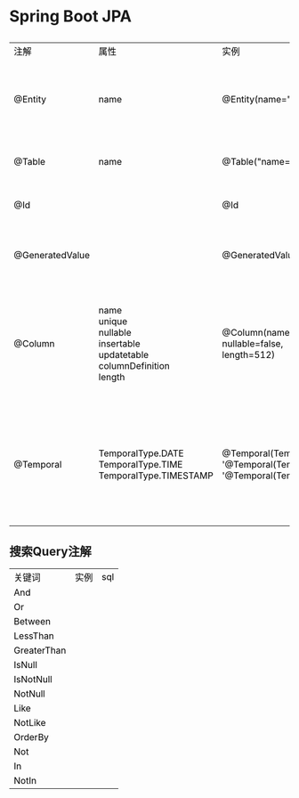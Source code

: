 # Spring Boot JPA
## 
<table cellspacing="0" border="0">
	<colgroup width="161"></colgroup>
	<colgroup width="181"></colgroup>
	<colgroup width="393"></colgroup>
	<colgroup width="1284"></colgroup>
	<tbody><tr>
		<td height="18" align="left" valign="middle"><font face="DejaVu Sans" color="#000000">注解</font></td>
		<td align="left" valign="middle"><font face="DejaVu Sans" color="#000000">属性</font></td>
		<td align="left" valign="middle"><font face="DejaVu Sans" color="#000000">实例</font></td>
		<td align="left" valign="middle"><font face="DejaVu Sans" color="#000000">说明</font></td>
	</tr>
	<tr>
		<td height="54" align="left" valign="middle"><font color="#000000">@Entity</font></td>
		<td align="left" valign="middle"><font color="#000000">name</font></td>
		<td align="left" valign="middle"><font color="#000000">@Entity(name="table_name")</font></td>
		<td align="left" valign="middle"><font face="DejaVu Sans" color="#000000">1.被Entity标注的实体类将会被JPA管理控制<br>2.若定义name属性所查的表名应是table_name. 如: SELECT * FROM table_name<br>3.置于实体顶部</font></td>
	</tr>
	<tr>
		<td height="36" align="left" valign="middle"><font color="#000000">@Table</font></td>
		<td align="left" valign="middle"><font color="#000000">name</font></td>
		<td align="left" valign="middle"><font color="#000000">@Table("name="tt")</font></td>
		<td align="left" valign="middle"><font face="DejaVu Sans" color="#000000">1.当你想生成的数据库表名与实体类名称不同时，使用 @Table(name="表名")<br>2.与@Entity标注并列使用，置于实体</font></td>
	</tr>
	<tr>
		<td height="18" align="left" valign="middle"><font color="#000000">@Id</font></td>
		<td align="left" valign="middle"><font color="#000000"><br></font></td>
		<td align="left" valign="middle"><font color="#000000">@Id</font></td>
		<td align="left" valign="middle"><font face="DejaVu Sans" color="#000000">1.用于实体类的一个属性或者属性对应的getter方法的标注，被标注的的属性将映射为数据库主键</font></td>
	</tr>
	<tr>
		<td height="18" align="left" valign="middle"><font color="#000000">@GeneratedValue</font></td>
		<td align="left" valign="middle"><font color="#000000"><br></font></td>
		<td align="left" valign="middle"><font color="#000000">@GeneratedValue</font></td>
		<td align="left" valign="middle"><font face="DejaVu Sans" color="#0000FF">1.与'@Id一同使用，用于标注主键的生成策略,JPA 默认方式为AUTO自增长 在javax.persistence.GenerationType可查看不同设置</fount></td>
	</tr>
	<tr>
		<td height="126" align="left" valign="middle"><font color="#000000">@Column</font></td>
		<td align="left" valign="middle"><font color="#000000">name<br>unique<br>nullable<br>insertable<br>updatetable<br>columnDefinition<br>length</font></td>
		<td align="left" valign="middle"><font color="#000000">@Column(name="DESC",<br> nullable=false, <br>length=512)</font></td>
		<td align="left" valign="middle"><font face="DejaVu Sans" color="#000000">1. name: 指定映射到数据库中的字段名<br>2. unique: 是否唯一，默认为false<br>3. nullable: 是否允许为null，默认为true<br>5. insertable: 是否允许插入，默认为true<br>6. updatetable: 是否允许更新，默认为true<br>7. columnDefinition: 指定该属性映射到数据库中的实际类型，通常是自动判断<br>8. length: 指定数据长度，默认255</font></td>
	</tr>
	<tr>
		<td height="72" align="left" valign="middle"><font color="#000000">@Temporal</font></td>
		<td align="left" valign="middle"><font color="#000000">TemporalType.DATE<br>TemporalType.TIME<br>TemporalType.TIMESTAMP</font></td>
		<td align="left" valign="middle"><font color="#000000">@Temporal(TemporalType.DATE)<br>'@Temporal(TemporalType.TIME) <br>'@Temporal(TemporalType.TIMESTAMP) </font></td>
		<td align="left" valign="middle"><font face="DejaVu Sans" color="#000000">@Temporal(TemporalType.DATE) 表示映射到数据库中的时间类型为 DATE，只有日期<br>@Temporal(TemporalType.TIME) 表示映射到数据库中的时间类型为 TIME，只有时间<br>@Temporal(TemporalType.TIMESTAMP) 表示映射到数据库中的时间类型为 TIMESTAMP,日期和时间都有</font></td>
	</tr>
</tbody></table>

## 搜索Query注解
<table>
   <tbody><tr>
   		<td height="18" align="left" valign="middle"><font face="DejaVu Sans Mono" color="#000000">关键词</font></td>
   		<td align="left" valign="middle"><font face="DejaVu Sans Mono" color="#000000">实例</font></td>
   		<td align="left" valign="middle"><font color="#000000">sql</font></td>
   	</tr>
   	<tr>
   		<td height="18" align="left" valign="middle"><font color="#000000">And</font></td>
   		<td align="left" valign="middle"><font color="#000000"><br></font></td>
   		<td align="left" valign="middle"><font color="#000000"><br></font></td>
   	</tr>
   	<tr>
   		<td height="18" align="left" valign="middle"><font color="#000000">Or</font></td>
   		<td align="left" valign="middle"><font color="#000000"><br></font></td>
   		<td align="left" valign="middle"><font color="#000000"><br></font></td>
   	</tr>
   	<tr>
   		<td height="18" align="left" valign="middle"><font color="#000000">Between</font></td>
   		<td align="left" valign="middle"><font color="#000000"><br></font></td>
   		<td align="left" valign="middle"><font color="#000000"><br></font></td>
   	</tr>
   	<tr>
   		<td height="18" align="left" valign="middle"><font color="#000000">LessThan</font></td>
   		<td align="left" valign="middle"><font color="#000000"><br></font></td>
   		<td align="left" valign="middle"><font color="#000000"><br></font></td>
   	</tr>
   	<tr>
   		<td height="18" align="left" valign="middle"><font color="#000000">GreaterThan</font></td>
   		<td align="left" valign="middle"><font color="#000000"><br></font></td>
   		<td align="left" valign="middle"><font color="#000000"><br></font></td>
   	</tr>
   	<tr>
   		<td height="18" align="left" valign="middle"><font color="#000000">IsNull</font></td>
   		<td align="left" valign="middle"><font color="#000000"><br></font></td>
   		<td align="left" valign="middle"><font color="#000000"><br></font></td>
   	</tr>
   	<tr>
   		<td height="18" align="left" valign="middle"><font color="#000000">IsNotNull</font></td>
   		<td align="left" valign="middle"><font color="#000000"><br></font></td>
   		<td align="left" valign="middle"><font color="#000000"><br></font></td>
   	</tr>
   	<tr>
   		<td height="18" align="left" valign="middle"><font color="#000000">NotNull</font></td>
   		<td align="left" valign="middle"><font color="#000000"><br></font></td>
   		<td align="left" valign="middle"><font color="#000000"><br></font></td>
   	</tr>
   	<tr>
   		<td height="18" align="left" valign="middle"><font color="#000000">Like</font></td>
   		<td align="left" valign="middle"><font color="#000000"><br></font></td>
   		<td align="left" valign="middle"><font color="#000000"><br></font></td>
   	</tr>
   	<tr>
   		<td height="18" align="left" valign="middle"><font color="#000000">NotLike</font></td>
   		<td align="left" valign="middle"><font color="#000000"><br></font></td>
   		<td align="left" valign="middle"><font color="#000000"><br></font></td>
   	</tr>
   	<tr>
   		<td height="18" align="left" valign="middle"><font color="#000000">OrderBy</font></td>
   		<td align="left" valign="middle"><font color="#000000"><br></font></td>
   		<td align="left" valign="middle"><font color="#000000"><br></font></td>
   	</tr>
   	<tr>
   		<td height="18" align="left" valign="middle"><font color="#000000">Not</font></td>
   		<td align="left" valign="middle"><font color="#000000"><br></font></td>
   		<td align="left" valign="middle"><font color="#000000"><br></font></td>
   	</tr>
   	<tr>
   		<td height="18" align="left" valign="middle"><font color="#000000">In</font></td>
   		<td align="left" valign="middle"><font color="#000000"><br></font></td>
   		<td align="left" valign="middle"><font color="#000000"><br></font></td>
   	</tr>
   	<tr>
   		<td height="18" align="left" valign="middle"><font color="#000000">NotIn</font></td>
   		<td align="left" valign="middle"><font color="#000000"><br></font></td>
   		<td align="left" valign="middle"><font color="#000000"><br></font></td>
   	</tr>
   </tbody>
</table>